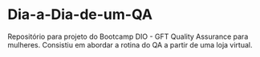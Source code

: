 # Dia-a-Dia-de-um-QA

Repositório para projeto do Bootcamp DIO - GFT Quality Assurance para mulheres. Consistiu em abordar a rotina do QA a partir de uma loja virtual.
